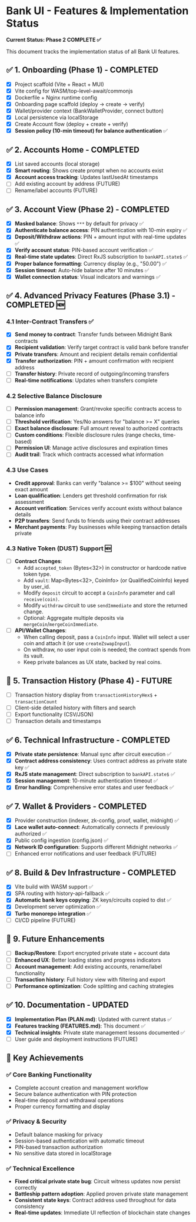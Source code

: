 # Bank UI - Features & Implementation Status

**Current Status: Phase 2 COMPLETE ✅**

This document tracks the implementation status of all Bank UI features.

## ✅ 1. Onboarding (Phase 1) - COMPLETED
- [x] Project scaffold (Vite + React + MUI)
- [x] Vite config for WASM/top-level-await/commonjs  
- [x] Dockerfile + Nginx runtime config
- [x] Onboarding page scaffold (deploy → create → verify)
- [x] Wallet/provider context (BankWalletProvider, connect button)
- [x] Local persistence via localStorage 
- [x] Create Account flow (deploy + create + verify)
- [x] **Session policy (10-min timeout) for balance authentication** ✅

## ✅ 2. Accounts Home - COMPLETED
- [x] List saved accounts (local storage)
- [x] **Smart routing**: Shows create prompt when no accounts exist
- [x] **Account access tracking**: Updates lastUsedAt timestamps
- [ ] Add existing account by address (FUTURE)
- [ ] Rename/label accounts (FUTURE)

## ✅ 3. Account View (Phase 2) - COMPLETED  
- [x] **Masked balance**: Shows `***` by default for privacy ✅
- [x] **Authenticate balance access**: PIN authentication with 10-min expiry ✅
- [x] **Deposit/Withdraw actions**: PIN + amount input with real-time updates ✅
- [x] **Verify account status**: PIN-based account verification ✅
- [x] **Real-time state updates**: Direct RxJS subscription to `bankAPI.state$` ✅
- [x] **Proper balance formatting**: Currency display (e.g., "50.00") ✅
- [x] **Session timeout**: Auto-hide balance after 10 minutes ✅
- [x] **Wallet connection status**: Visual indicators and warnings ✅

## ✅ 4. Advanced Privacy Features (Phase 3.1) - COMPLETED 🆕

### 4.1 Inter-Contract Transfers ✅
- [x] **Send money to contract**: Transfer funds between Midnight Bank contracts
- [x] **Recipient validation**: Verify target contract is valid bank before transfer
- [x] **Private transfers**: Amount and recipient details remain confidential
- [x] **Transfer authorization**: PIN + amount confirmation with recipient address
- [ ] **Transfer history**: Private record of outgoing/incoming transfers
- [ ] **Real-time notifications**: Updates when transfers complete

### 4.2 Selective Balance Disclosure  
- [ ] **Permission management**: Grant/revoke specific contracts access to balance info
- [ ] **Threshold verification**: Yes/No answers for "balance >= X" queries  
- [ ] **Exact balance disclosure**: Full amount reveal to authorized contracts
- [ ] **Custom conditions**: Flexible disclosure rules (range checks, time-based)
- [ ] **Permission UI**: Manage active disclosures and expiration times
- [ ] **Audit trail**: Track which contracts accessed what information

### 4.3 Use Cases
- **Credit approval**: Banks can verify "balance >= $100" without seeing exact amount
- **Loan qualification**: Lenders get threshold confirmation for risk assessment  
- **Account verification**: Services verify account exists without balance details
- **P2P transfers**: Send funds to friends using their contract addresses
- **Merchant payments**: Pay businesses while keeping transaction details private

### 4.3 Native Token (DUST) Support 🆕
- [ ] **Contract Changes**:
  - Add `accepted_token` (Bytes<32>) in constructor or hardcode native token type.
  - Add `vault`: Map<Bytes<32>, CoinInfo> (or QualifiedCoinInfo) keyed by user_id.
  - Modify `deposit` circuit to accept a `CoinInfo` parameter and call `receive(coin)`.
  - Modify `withdraw` circuit to use `sendImmediate` and store the returned change.
  - Optional: Aggregate multiple deposits via `mergeCoin`/`mergeCoinImmediate`.
- [ ] **API/Wallet Changes**:
  - When calling deposit, pass a `CoinInfo` input. Wallet will select a user coin and attach it (or use `createZswapInput`).
  - On withdraw, no user input coin is needed; the contract spends from its vault.
  - Keep private balances as UX state, backed by real coins.

## 🚧 5. Transaction History (Phase 4) - FUTURE
- [ ] Transaction history display from `transactionHistoryHex$` + `transactionCount`
- [ ] Client-side detailed history with filters and search
- [ ] Export functionality (CSV/JSON)
- [ ] Transaction details and timestamps

## ✅ 6. Technical Infrastructure - COMPLETED
- [x] **Private state persistence**: Manual sync after circuit execution ✅
- [x] **Contract address consistency**: Uses contract address as private state key ✅
- [x] **RxJS state management**: Direct subscription to `bankAPI.state$` ✅
- [x] **Session management**: 10-minute authentication timeout ✅
- [x] **Error handling**: Comprehensive error states and user feedback ✅

## ✅ 7. Wallet & Providers - COMPLETED
- [x] Provider construction (indexer, zk-config, proof, wallet, midnight) ✅
- [x] **Lace wallet auto-connect**: Automatically connects if previously authorized ✅
- [x] Public config ingestion (config.json) ✅
- [x] **Network ID configuration**: Supports different Midnight networks ✅
- [ ] Enhanced error notifications and user feedback (FUTURE)

## ✅ 8. Build & Dev Infrastructure - COMPLETED
- [x] Vite build with WASM support ✅
- [x] SPA routing with history-api-fallback ✅  
- [x] **Automatic bank keys copying**: ZK keys/circuits copied to dist ✅
- [x] Development server optimization ✅
- [x] **Turbo monorepo integration** ✅
- [ ] CI/CD pipeline (FUTURE)

## 🚧 9. Future Enhancements
- [ ] **Backup/Restore**: Export encrypted private state + account data
- [ ] **Enhanced UX**: Better loading states and progress indicators
- [ ] **Account management**: Add existing accounts, rename/label functionality
- [ ] **Transaction history**: Full history view with filtering and export
- [ ] **Performance optimization**: Code splitting and caching strategies

## ✅ 10. Documentation - UPDATED
- [x] **Implementation Plan (PLAN.md)**: Updated with current status ✅
- [x] **Features tracking (FEATURES.md)**: This document ✅
- [x] **Technical insights**: Private state management lessons documented ✅
- [ ] User guide and deployment instructions (FUTURE)

## 🎯 Key Achievements

### ✅ **Core Banking Functionality**
- Complete account creation and management workflow
- Secure balance authentication with PIN protection
- Real-time deposit and withdrawal operations
- Proper currency formatting and display

### ✅ **Privacy & Security**  
- Default balance masking for privacy
- Session-based authentication with automatic timeout
- PIN-based transaction authorization
- No sensitive data stored in localStorage

### ✅ **Technical Excellence**
- **Fixed critical private state bug**: Circuit witness updates now persist correctly
- **Battleship pattern adoption**: Applied proven private state management
- **Consistent state keys**: Contract address used throughout for data consistency
- **Real-time updates**: Immediate UI reflection of blockchain state changes

